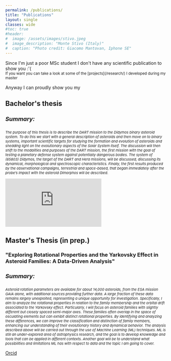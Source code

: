 ```yaml
---
permalink: /publications/
title: "Publications"
layout: single
classes: wide
#toc: true
#header:
#  image: /assets/images/stivo.jpeg
#  image_description: "Monte Stivo (Italy)"
#  caption: "Photo credit: Giacomo Mantovan, Iphone SE"
---
```

<p>Since I'm just a poor MSc student I don't have any scientific publication to show you :'( <br>
<small>If you want you can take a look at some of the [projects](/research/) I developed during my master</small></p>
<!-- <p> Anyway I can proudly show you my <b>Bachelor's thesis</b>!<br>
<small>If you want you can take a look at some of the [projects](/research/) I developed during my master</small></p> -->
Anyway I can proudly show you my 
<h2>Bachelor's thesis</h2>
<h4 style="font-size:18px"><i>Summary:</i></h4>
<p style="font-size:11px"><i>The purpose of this thesis is to describe the DART mission to the Didymos binary asteroid system. To do this we start with a general description of asteroids and then move on to binary systems, important scientific
targets for studying the formation and evolution of asteroids and shedding light on the evolutionary aspects of the Solar System itself. The discussion will then shift to the modalities and purposes of the DART mission,
the first mission with the goal of testing a planetary defense system against potentially dangerous bodies. The system of (65803) Didymos, the target of the DART and Hera missions, will be discussed, discussing its dynamical,
morphological and spectroscopic characteristics. Finally, the first results produced by the observational campaigns, terrestrial and space-based, that began immediately after the probe’s impact with the asteroid Dimorphos will be
described.</i></p>

<embed src="https://berto70.github.io/assets/files/bertinelli_gabriele_thesis.pdf" type="application/pdf" />

<!-- <h2>Peer-reviewed publications</h2> -->
<p></p>
<h2 id="master"><b>Master's Thesis</b> (in prep.)</h2>
<h3> "Exploring Rotational Properties and the Yarkovsky Effect in Asteroid Families: A Data-Driven Analysis"</h3>
<h4 style="font-size:18px"><i>Summary:</i></h4>
<p style="font-size:11px"><i>Asteroid rotation parameters are available for about 14,000 asteroids, from the ESA mission GAIA alone, with additional sources providing further data. A large fraction of these data remains largely unexploited, representing a unique opportunity for investigation. Specifically, I aim to analyze the rotational properties in relation to the family membership and the orbital drift associated to the Yarkovsky effect.
Particularly, I will focus on asteroid families with slightly different but closely spaced semi-major axes. These families often overlap in the space of osculating elements but can exhibit distinct rotational properties. By identifying and analyzing these differences, we can improve the classification and distinction of family members, enhancing our understanding of their evolutionary history and dynamical behavior. The analysis described above will be carried out through the use of Machine Learning (ML) techniques.
ML is still an under-explored area of astrophysics research, and the goal is to develop knowledge and tools that can be applied in different contexts. Another goal will be to understand what possibilities and limitations ML has with respect to data and the topic I am going to cover.</i></p>


<p></p>
<p>
<span class="fab fa-fw fa-orcid"></span><a href="https://orcid.org/0009-0007-8256-3550">Orcid</a></p>

<!--- <p> 
<link rel="stylesheet" href="https://cdn.jsdelivr.net/gh/jpswalsh/academicons/css/academicons.min.css">
<span class="ai fa-fw ai-google-scholar-square ai-1x"></span><a href="https://scholar.google.com/citations?user=2XiNx-EAAAAJ&hl=en&oi=ao">Google Scholar</a><p> -->
